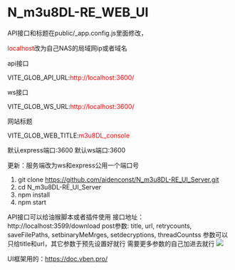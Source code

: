 # N_m3u8DL-RE_WEB_UI

API接口和标题在public/_app.config.js里面修改，

<span style="color:red;">localhost</span>改为自己NAS的局域网ip或者域名

api接口

VITE_GLOB_API_URL:<span style="color:red;">http://localhost:3600/</span>

ws接口

VITE_GLOB_WS_URL:<span style="color:red;">http://localhost:3600/

网站标题

VITE_GLOB_WEB_TITLE:<span style="color:red;">m3u8DL_console</span>

默认express端口:3600
默认ws端口:3600

更新：服务端改为ws和express公用一个端口号
1. git clone https://github.com/aidenconst/N_m3u8DL-RE_UI_Server.git
2. cd N_m3u8DL-RE_UI_Server
3. npm install
4. npm start

API接口可以给油猴脚本或者插件使用
接口地址：http://localhost:3599/download
post参数:
title,
url,
retrycounts,
saveFilePaths,
setbinaryMeMrges,
setdecryptions,
threadCountss
参数可以只给title和url，其它参数于预先设置好就行
需要更多参数的自己加进去就行
<img src="https://github.com/aidenconst/N_m3u8DL-RE_WEB_UI/blob/d67176fb2682ad3c1b1a7d9f82a65b2f3e8946aa/1.PNG">

UI框架用的：https://doc.vben.pro/
